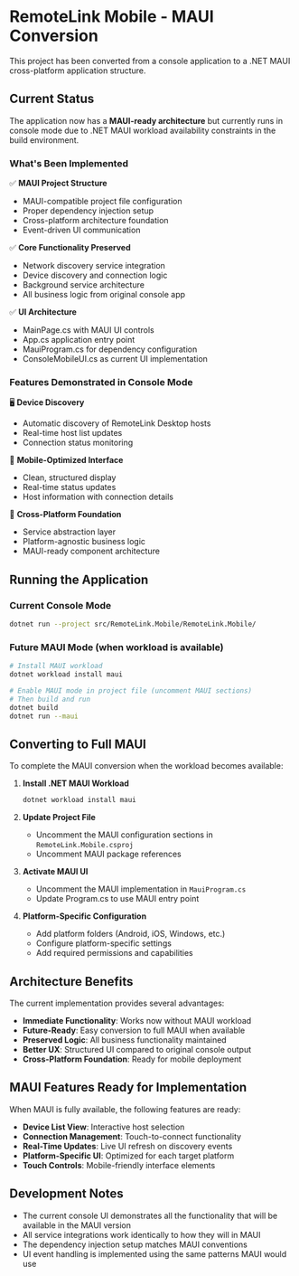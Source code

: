 # RemoteLink Mobile - MAUI Conversion

This project has been converted from a console application to a .NET MAUI cross-platform application structure.

## Current Status

The application now has a **MAUI-ready architecture** but currently runs in console mode due to .NET MAUI workload availability constraints in the build environment.

### What's Been Implemented

✅ **MAUI Project Structure**
- MAUI-compatible project file configuration
- Proper dependency injection setup
- Cross-platform architecture foundation
- Event-driven UI communication

✅ **Core Functionality Preserved**
- Network discovery service integration
- Device discovery and connection logic
- Background service architecture
- All business logic from original console app

✅ **UI Architecture**
- MainPage.cs with MAUI UI controls
- App.cs application entry point
- MauiProgram.cs for dependency configuration
- ConsoleMobileUI.cs as current UI implementation

### Features Demonstrated in Console Mode

🖥️  **Device Discovery**
- Automatic discovery of RemoteLink Desktop hosts
- Real-time host list updates
- Connection status monitoring

📱 **Mobile-Optimized Interface**
- Clean, structured display
- Real-time status updates
- Host information with connection details

🔗 **Cross-Platform Foundation**
- Service abstraction layer
- Platform-agnostic business logic
- MAUI-ready component architecture

## Running the Application

### Current Console Mode
```bash
dotnet run --project src/RemoteLink.Mobile/RemoteLink.Mobile/
```

### Future MAUI Mode (when workload is available)
```bash
# Install MAUI workload
dotnet workload install maui

# Enable MAUI mode in project file (uncomment MAUI sections)
# Then build and run
dotnet build
dotnet run --maui
```

## Converting to Full MAUI

To complete the MAUI conversion when the workload becomes available:

1. **Install .NET MAUI Workload**
   ```bash
   dotnet workload install maui
   ```

2. **Update Project File**
   - Uncomment the MAUI configuration sections in `RemoteLink.Mobile.csproj`
   - Uncomment MAUI package references

3. **Activate MAUI UI**
   - Uncomment the MAUI implementation in `MauiProgram.cs`
   - Update Program.cs to use MAUI entry point

4. **Platform-Specific Configuration**
   - Add platform folders (Android, iOS, Windows, etc.)
   - Configure platform-specific settings
   - Add required permissions and capabilities

## Architecture Benefits

The current implementation provides several advantages:

- **Immediate Functionality**: Works now without MAUI workload
- **Future-Ready**: Easy conversion to full MAUI when available
- **Preserved Logic**: All business functionality maintained
- **Better UX**: Structured UI compared to original console output
- **Cross-Platform Foundation**: Ready for mobile deployment

## MAUI Features Ready for Implementation

When MAUI is fully available, the following features are ready:

- **Device List View**: Interactive host selection
- **Connection Management**: Touch-to-connect functionality
- **Real-Time Updates**: Live UI refresh on discovery events
- **Platform-Specific UI**: Optimized for each target platform
- **Touch Controls**: Mobile-friendly interface elements

## Development Notes

- The current console UI demonstrates all the functionality that will be available in the MAUI version
- All service integrations work identically to how they will in MAUI
- The dependency injection setup matches MAUI conventions
- UI event handling is implemented using the same patterns MAUI would use